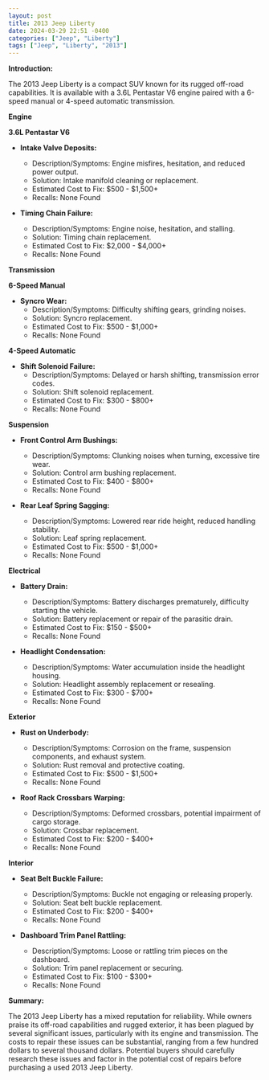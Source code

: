 ```yaml
---
layout: post
title: 2013 Jeep Liberty
date: 2024-03-29 22:51 -0400
categories: ["Jeep", "Liberty"]
tags: ["Jeep", "Liberty", "2013"]
---
```

**Introduction:**

The 2013 Jeep Liberty is a compact SUV known for its rugged off-road capabilities. It is available with a 3.6L Pentastar V6 engine paired with a 6-speed manual or 4-speed automatic transmission.

**Engine**

**3.6L Pentastar V6**

* **Intake Valve Deposits:**
    * Description/Symptoms: Engine misfires, hesitation, and reduced power output.
    * Solution: Intake manifold cleaning or replacement.
    * Estimated Cost to Fix: $500 - $1,500+
    * Recalls: None Found

* **Timing Chain Failure:**
    * Description/Symptoms: Engine noise, hesitation, and stalling.
    * Solution: Timing chain replacement.
    * Estimated Cost to Fix: $2,000 - $4,000+
    * Recalls: None Found

**Transmission**

**6-Speed Manual**

* **Syncro Wear:**
    * Description/Symptoms: Difficulty shifting gears, grinding noises.
    * Solution: Syncro replacement.
    * Estimated Cost to Fix: $500 - $1,000+
    * Recalls: None Found

**4-Speed Automatic**

* **Shift Solenoid Failure:**
    * Description/Symptoms: Delayed or harsh shifting, transmission error codes.
    * Solution: Shift solenoid replacement.
    * Estimated Cost to Fix: $300 - $800+
    * Recalls: None Found

**Suspension**

* **Front Control Arm Bushings:**
    * Description/Symptoms: Clunking noises when turning, excessive tire wear.
    * Solution: Control arm bushing replacement.
    * Estimated Cost to Fix: $400 - $800+
    * Recalls: None Found

* **Rear Leaf Spring Sagging:**
    * Description/Symptoms: Lowered rear ride height, reduced handling stability.
    * Solution: Leaf spring replacement.
    * Estimated Cost to Fix: $500 - $1,000+
    * Recalls: None Found

**Electrical**

* **Battery Drain:**
    * Description/Symptoms: Battery discharges prematurely, difficulty starting the vehicle.
    * Solution: Battery replacement or repair of the parasitic drain.
    * Estimated Cost to Fix: $150 - $500+
    * Recalls: None Found

* **Headlight Condensation:**
    * Description/Symptoms: Water accumulation inside the headlight housing.
    * Solution: Headlight assembly replacement or resealing.
    * Estimated Cost to Fix: $300 - $700+
    * Recalls: None Found

**Exterior**

* **Rust on Underbody:**
    * Description/Symptoms: Corrosion on the frame, suspension components, and exhaust system.
    * Solution: Rust removal and protective coating.
    * Estimated Cost to Fix: $500 - $1,500+
    * Recalls: None Found

* **Roof Rack Crossbars Warping:**
    * Description/Symptoms: Deformed crossbars, potential impairment of cargo storage.
    * Solution: Crossbar replacement.
    * Estimated Cost to Fix: $200 - $400+
    * Recalls: None Found

**Interior**

* **Seat Belt Buckle Failure:**
    * Description/Symptoms: Buckle not engaging or releasing properly.
    * Solution: Seat belt buckle replacement.
    * Estimated Cost to Fix: $200 - $400+
    * Recalls: None Found

* **Dashboard Trim Panel Rattling:**
    * Description/Symptoms: Loose or rattling trim pieces on the dashboard.
    * Solution: Trim panel replacement or securing.
    * Estimated Cost to Fix: $100 - $300+
    * Recalls: None Found

**Summary:**

The 2013 Jeep Liberty has a mixed reputation for reliability. While owners praise its off-road capabilities and rugged exterior, it has been plagued by several significant issues, particularly with its engine and transmission. The costs to repair these issues can be substantial, ranging from a few hundred dollars to several thousand dollars. Potential buyers should carefully research these issues and factor in the potential cost of repairs before purchasing a used 2013 Jeep Liberty.
